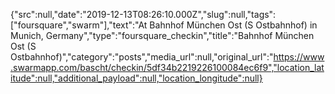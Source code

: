 {"src":null,"date":"2019-12-13T08:26:10.000Z","slug":null,"tags":["foursquare","swarm"],"text":"At Bahnhof München Ost (S Ostbahnhof) in Munich, Germany","type":"foursquare_checkin","title":"Bahnhof München Ost (S Ostbahnhof)","category":"posts","media_url":null,"original_url":"https://www.swarmapp.com/bascht/checkin/5df34b2219226100084ec6f9","location_latitude":null,"additional_payload":null,"location_longitude":null}